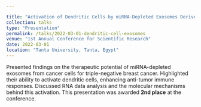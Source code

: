 ```yaml
---

title: "Activation of Dendritic Cells by miRNA-Depleted Exosomes Derived from Cancer Cells as a Potential Therapeutic Tool for Triple-Negative Breast Cancer"
collection: talks
type: "Presentation"
permalink: /talks/2022-03-01-dendritic-cell-exosomes
venue: "1st Annual Conference for Scientific Research"
date: 2022-03-01
location: "Tanta University, Tanta, Egypt"
---
```


Presented findings on the therapeutic potential of miRNA-depleted exosomes from cancer cells for triple-negative breast cancer. Highlighted their ability to activate dendritic cells, enhancing anti-tumor immune responses. Discussed RNA data analysis and the molecular mechanisms behind this activation. This presentation was awarded **2nd place** at the conference.
